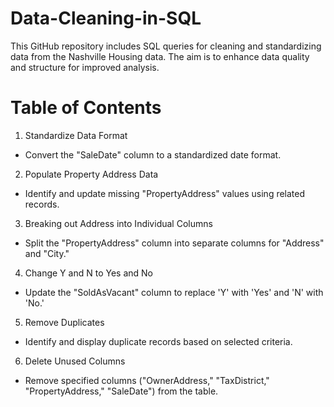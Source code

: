 # Data-Cleaning-in-SQL

This GitHub repository includes SQL queries for cleaning and standardizing data from the Nashville Housing data. The aim is to enhance data quality and structure for improved analysis.

# Table of Contents
1. Standardize Data Format
  - Convert the "SaleDate" column to a standardized date format.

2. Populate Property Address Data
- Identify and update missing "PropertyAddress" values using related records.

3. Breaking out Address into Individual Columns
- Split the "PropertyAddress" column into separate columns for "Address" and "City."

4. Change Y and N to Yes and No
- Update the "SoldAsVacant" column to replace 'Y' with 'Yes' and 'N' with 'No.'

5. Remove Duplicates
- Identify and display duplicate records based on selected criteria.

6. Delete Unused Columns
- Remove specified columns ("OwnerAddress," "TaxDistrict," "PropertyAddress," "SaleDate") from the table.
